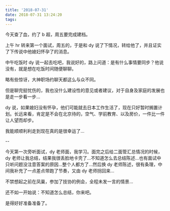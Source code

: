 ```yaml
---
title: '2018-07-31'
date: 2018-07-31 13:24:20
tags:
---
```


今天查了血，约了 b 超，周五要完成建档。

上午 hr 转来第一个面试，周五的，于是和 dy 说了下情况，转给他了，并且证实了下传说中他媳妇怀孕了的消息。

中午吃饭时 dy 说一起去吃吧，我说好的，路上问道：是有什么事情要同步？他说没有，就是想在吃饭时间随便聊聊。

略有些惊讶，大神职场约聊天都这么与众不同。

但是聊完挺忧伤的，我也没什么建设性的意见或者建议，对于自身及家庭的发展也是走一步看一步...

dy 说，如果媳妇没有怀孕，他们可能就去日本工作生活了，现在只好暂时搁置计划。长远来看，肯定是不会在北京待的，空气、学前教育、以及房价，一件比一件让人望而却步。

我能顺顺利利走到现在真的是很幸运了...

--

今天第一次旁听面试，dy 老师面，我学习。面完之后给二面管汇总情况的时候，dy 老师让我总结，结果我很丢脸地卡壳了...不知道怎么去总结陈述...也有面试中只听问题没注意答案的原因...整个人都方了...然后换 dy 老师陈述，很有条理，中间我补充了一点差点带跑了节奏，又由 dy 老师拐回来...

不禁想起之前在凤巢，参加了技协的例会，全程未发一言的情景...

还不如一开始说：不知道怎么总结，你来吧。

是得好好准备准备了。

